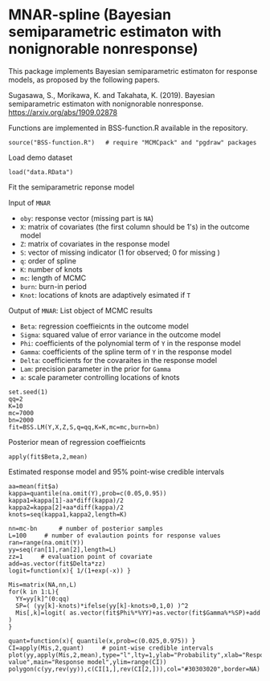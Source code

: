 # MNAR-spline (Bayesian semiparametric estimaton with nonignorable nonresponse)

This package implements Bayesian semiparametric estimaton for response models, as proposed by the following papers.

Sugasawa, S., Morikawa, K. and Takahata, K. (2019). Bayesian semiparametric estimaton with nonignorable nonresponse. https://arxiv.org/abs/1909.02878

Functions are implemented in BSS-function.R available in the repository.

```{r}
source("BSS-function.R")   # require "MCMCpack" and "pgdraw" packages
```

Load demo dataset
```{r}
load("data.RData")
```

Fit the semiparametric reponse model

Input of `MNAR`

- `oby`: response vector (missing part is `NA`)
- `X`: matrix of covariates (the first column should be 1's) in the outcome model
- `Z`: matrix of covariates in the response model
- `S`: vector of missing indicator (1 for observed; 0 for missing )
- `q`: order of spline 
- `K`: number of knots
- `mc`: length of MCMC 
- `burn`: burn-in period
- `Knot`: locations of knots are adaptively esimated if `T`

Output of `MNAR`: List object of MCMC results

- `Beta`: regression coeffieicnts in the outcome model
- `Sigma`: squared value of error variance in the outcome model
- `Phi`: coefficients of the polynomial term of `Y` in the response model
- `Gamma`: coefficients of the spline term of `Y` in the response model
- `Delta`: coefficients for the covaraites in the response model
- `Lam`: precision parameter in the prior for `Gamma`
- `a`: scale parameter controlling locations of knots

```{r}
set.seed(1)
qq=2
K=10
mc=7000
bn=2000
fit=BSS.LM(Y,X,Z,S,q=qq,K=K,mc=mc,burn=bn)
```

Posterior mean of regression coeffieicnts
```{r}
apply(fit$Beta,2,mean)
```

Estimated response model and 95% point-wise credible intervals
```{r}
aa=mean(fit$a)  
kappa=quantile(na.omit(Y),prob=c(0.05,0.95))
kappa1=kappa[1]-aa*diff(kappa)/2
kappa2=kappa[2]+aa*diff(kappa)/2
knots=seq(kappa1,kappa2,length=K)

nn=mc-bn      # number of posterior samples
L=100     # number of evalaution points for response values
ran=range(na.omit(Y))
yy=seq(ran[1],ran[2],length=L)
zz=1     # evaluation point of covariate
add=as.vector(fit$Delta*zz)
logit=function(x){ 1/(1+exp(-x)) }

Mis=matrix(NA,nn,L)
for(k in 1:L){
  YY=yy[k]^(0:qq)
  SP=( (yy[k]-knots)*ifelse(yy[k]-knots>0,1,0) )^2  
  Mis[,k]=logit( as.vector(fit$Phi%*%YY)+as.vector(fit$Gamma%*%SP)+add )
}

quant=function(x){ quantile(x,prob=c(0.025,0.975)) }
CI=apply(Mis,2,quant)     # point-wise credible intervals
plot(yy,apply(Mis,2,mean),type="l",lty=1,ylab="Probability",xlab="Response value",main="Response model",ylim=range(CI))
polygon(c(yy,rev(yy)),c(CI[1,],rev(CI[2,])),col="#30303020",border=NA)
```



